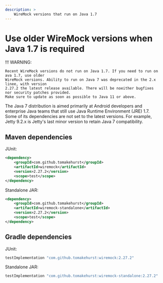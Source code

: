 ```yaml
---
description: >
    WireMock versions that run on Java 1.7
---
```


# Use older WireMock versions when Java 1.7 is required

!!! WARNING:

    Recent WireMock versions do not run on Java 1.7. If you need to run on ava 1.7, use older 
    WireMock versions. Ability to run on Java 7 was deprecated in the 2.x linee, with version 
    2.27.2 the latest release available. There will be noeither bugfixes nor security patches provided.
    Make sure to update as soon as possible to Java 11 or above.

The Java 7 distribution is aimed primarily at Android developers and enterprise Java teams that still use Java Runtime Environment (JRE) 1.7.
Some of its dependencies are not set to the latest versions. For example, Jetty 9.2.x is Jetty's last minor version to retain Java 7 compatibility.

## Maven dependencies

JUnit:

```xml
<dependency>
    <groupId>com.github.tomakehurst</groupId>
    <artifactId>wiremock</artifactId>
    <version>2.27.2</version>
    <scope>test</scope>
</dependency>
```

Standalone JAR:

```xml
<dependency>
    <groupId>com.github.tomakehurst</groupId>
    <artifactId>wiremock-standalone</artifactId>
    <version>2.27.2</version>
    <scope>test</scope>
</dependency>
```

## Gradle dependencies

JUnit:

```groovy
testImplementation "com.github.tomakehurst:wiremock:2.27.2"
```

Standalone JAR:

```groovy
testImplementation "com.github.tomakehurst:wiremock-standalone:2.27.2"
```
